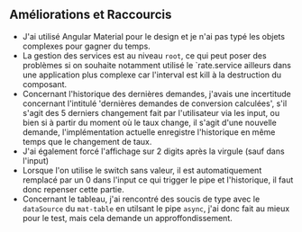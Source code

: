 ## Améliorations et Raccourcis

- J'ai utilisé Angular Material pour le design et je n'ai pas typé les objets complexes pour gagner du temps.
- La gestion des services est au niveau `root`, ce qui peut poser des problèmes si on souhaite notamment utilisé le `rate.service ailleurs dans une application plus complexe car l'interval est kill à la destruction du composant.
- Concernant l'historique des dernières demandes, j'avais une incertitude concernant l'intitulé 'dernières demandes de conversion calculées', s'il s'agit des 5 derniers changement fait par l'utilisateur via les input, ou bien si à partir du moment où le taux change, il s'agit d'une nouvelle demande, l'implémentation actuelle enregistre l'historique en même temps que le changement de taux.
- J'ai également forcé l'affichage sur 2 digits après la virgule (sauf dans l'input)
- Lorsque l'on utilise le switch sans valeur, il est automatiquement remplacé par un 0 dans l'input ce qui trigger le pipe et l'historique, il faut donc repenser cette partie.
- Concernant le tableau, j'ai rencontré des soucis de type avec le `dataSource` du `mat-table` en utilsant le pipe `async`, j'ai donc fait au mieux pour le test, mais cela demande un approffondissement.
